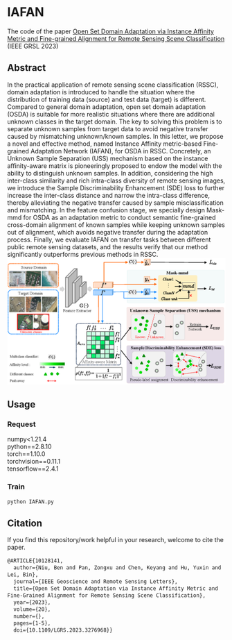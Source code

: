 # IAFAN
The code of the paper [Open Set Domain Adaptation via Instance Affinity Metric and Fine-grained Alignment for Remote Sensing Scene Classification](https://ieeexplore.ieee.org/document/10128141) (IEEE GRSL 2023)

## Abstract
In the practical application of remote sensing scene classification (RSSC), domain adaptation is introduced to handle the situation where the distribution of training data (source) and test data (target) is different. Compared to general domain adaptation, open set domain adaptation (OSDA) is suitable for more realistic situations where there are additional unknown classes in the target domain. The key to solving this problem is
to separate unknown samples from target data to avoid negative transfer caused by mismatching unknown/known samples. In this letter, we propose a novel and effective method, named Instance Affinity metric-based Fine-grained Adaptation Network (IAFAN), for OSDA in RSSC. Concretely, an Unknown Sample Separation (USS) mechanism based on the instance affinity-aware matrix is pioneeringly proposed to endow the model with the ability to distinguish unknown samples. In addition, considering the high inter-class similarity and rich intra-class diversity of remote sensing images, we introduce the Sample Discriminability Enhancement (SDE) loss to further increase the inter-class distance and narrow the intra-class difference, thereby alleviating the negative transfer caused by sample misclassification and mismatching. In the feature confusion stage, we specially design Mask-mmd for OSDA as an adaptation metric to conduct semantic fine-grained cross-domain alignment of known samples while keeping unknown samples out of alignment, which avoids negative transfer during the adaptation process. Finally, we evaluate IAFAN on transfer tasks between different public remote sensing datasets, and the results verify that our method significantly outperforms previous methods in RSSC.<br>
![img erro](IAFAN.png)

## Usage
### Request
numpy<1.21.4<br>
python==2.8.10<br>
torch==1.10.0<br>
torchvision==0.11.1<br>
tensorflow==2.4.1
### Train
```
python IAFAN.py
```

## Citation
If you find this repository/work helpful in your research, welcome to cite the paper.
```
@ARTICLE{10128141,
  author={Niu, Ben and Pan, Zongxu and Chen, Keyang and Hu, Yuxin and Lei, Bin},
  journal={IEEE Geoscience and Remote Sensing Letters}, 
  title={Open Set Domain Adaptation via Instance Affinity Metric and Fine-Grained Alignment for Remote Sensing Scene Classification}, 
  year={2023},
  volume={20},
  number={},
  pages={1-5},
  doi={10.1109/LGRS.2023.3276968}}
```
